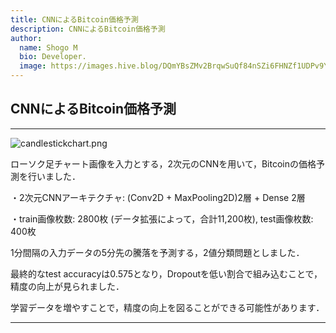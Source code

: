 ```yaml
---
title: CNNによるBitcoin価格予測
description: CNNによるBitcoin価格予測
author:
  name: Shogo M
  bio: Developer.
  image: https://images.hive.blog/DQmYBsZMv2BrqwSuQf84nSZi6FHNZf1UDPv9YzqTo7w5qjw/IMG_0435.JPG
---
```


## CNNによるBitcoin価格予測

<author :author="author"></author>

---

![candlestickchart.png](https://images.hive.blog/DQmQveT2pRbAPhKvot1B73LgBFhFoFnLDPZMfHATrLtzd6d/candlestickchart.png)

ローソク足チャート画像を入力とする，2次元のCNNを用いて，Bitcoinの価格予測を行いました．

・2次元CNNアーキテクチャ: (Conv2D + MaxPooling2D)2層 + Dense 2層

・train画像枚数: 2800枚 (データ拡張によって，合計11,200枚), test画像枚数: 400枚

1分間隔の入力データの5分先の騰落を予測する，2値分類問題としました．

最終的なtest accuracyは0.575となり，Dropoutを低い割合で組み込むことで，精度の向上が見られました．

学習データを増やすことで，精度の向上を図ることができる可能性があります．

---